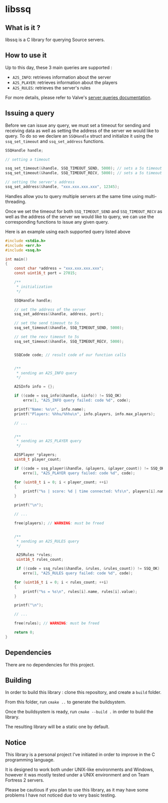 # libssq

## What is it ?

libssq is a C library for querying Source servers.

## How to use it

Up to this day, these 3 main queries are supported :
- `A2S_INFO`: retrieves information about the server
- `A2S_PLAYER`: retrieves information about the players
- `A2S_RULES`: retrieves the server's rules

For more details, please refer to Valve's [server queries documentation](https://developer.valvesoftware.com/wiki/Server_queries).

## Issuing a query

Before we can issue any query, we must set a timeout for sending and receiving data as well as setting the
address of the server we would like to query. To do so we declare an `SSQHandle` struct and initialize it
using the `ssq_set_timeout` and `ssq_set_address` functions.

```c
SSQHandle handle;

// setting a timeout

ssq_set_timeout(&handle, SSQ_TIMEOUT_SEND, 5000); // sets a 5s timeout for sending
ssq_set_timeout(&handle, SSQ_TIMEOUT_RECV, 5000); // sets a 5s timeout for receiving

// setting the server's address
ssq_set_address(&handle, "xxx.xxx.xxx.xxx", 12345);
```

Handles allow you to query multiple servers at the same time using multi-threading.

Once we set the timeout for both `SSQ_TIMEOUT_SEND` and `SSQ_TIMEOUT_RECV` as well as the address of the server
we would like to query, we can use the corresponding functions to issue any given query.

Here is an example using each supported query listed above

```c
#include <stdio.h>
#include <err.h>
#include <ssq.h>

int main()
{
    const char *address = "xxx.xxx.xxx.xxx";
    const uint16_t port = 27015;

    /**
     * initialization
     */

    SSQHandle handle;

    // set the address of the server
    ssq_set_address(&handle, address, port);

    // set the send timeout to 5s
    ssq_set_timeout(&handle, SSQ_TIMEOUT_SEND, 5000);

    // set the recv timeout to 5s
    ssq_set_timeout(&handle, SSQ_TIMEOUT_RECV, 5000);


    SSQCode code; // result code of our function calls


    /**
     * sending an A2S_INFO query
     */

    A2SInfo info = {};

    if ((code = ssq_info(&handle, &info)) != SSQ_OK)
        errx(1, "A2S_INFO query failed: code %d", code);

    printf("Name: %s\n", info.name);
    printf("Players: %hhu/%hhu\n", info.players, info.max_players);

    // ...


    /**
     * sending an A2S_PLAYER query
     */

    A2SPlayer *players;
    uint8_t player_count;

    if ((code = ssq_player(&handle, &players, &player_count)) != SSQ_OK)
        errx(1, "A2S_PLAYER query failed: code %d", code);

    for (uint8_t i = 0; i < player_count; ++i)
    {
        printf("%s | score: %d | time connected: %fs\n", players[i].name, players[i].score, players[i].duration);
    }

    printf("\n");

    // ...

    free(players); // WARNING: must be freed


    /**
     * sending an A2S_RULES query
     */

     A2SRules *rules;
     uint16_t rules_count;

     if ((code = ssq_rules(&handle, &rules, &rules_count)) != SSQ_OK)
        errx(1, "A2S_RULES query failed: code %d", code);

    for (uint16_t i = 0; i < rules_count; ++i)
    {
        printf("%s = %s\n", rules[i].name, rules[i].value);
    }

    printf("\n");

    // ...

    free(rules); // WARNING: must be freed

    return 0;
}
```

## Dependencies

There are no dependencies for this project.

## Building

In order to build this library : clone this repository, and create a `build` folder.

From this folder, run `cmake ..` to generate the buildsystem.

Once the buildsystem is ready, run `cmake --build .` in order to build the library.

The resulting library will be a static one by default.

## Notice

This library is a personal project I've initiated in order to improve in the C programming language.

It is designed to work both under UNIX-like environments and Windows, however it was mostly tested under a UNIX
environment and on Team Fortress 2 servers.

Please be cautious if you plan to use this library, as it may have some problems I have not noticed due to
very basic testing.
